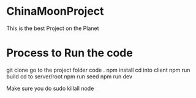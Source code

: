 # ChinaMoonProject

This is the best Project on the Planet

# Process to Run the code 

git clone 
go to the project folder
code .
npm install 
cd into client 
npm run build 
cd to server/root
npm run seed 
npm run dev

Make sure you do 
sudo killall node